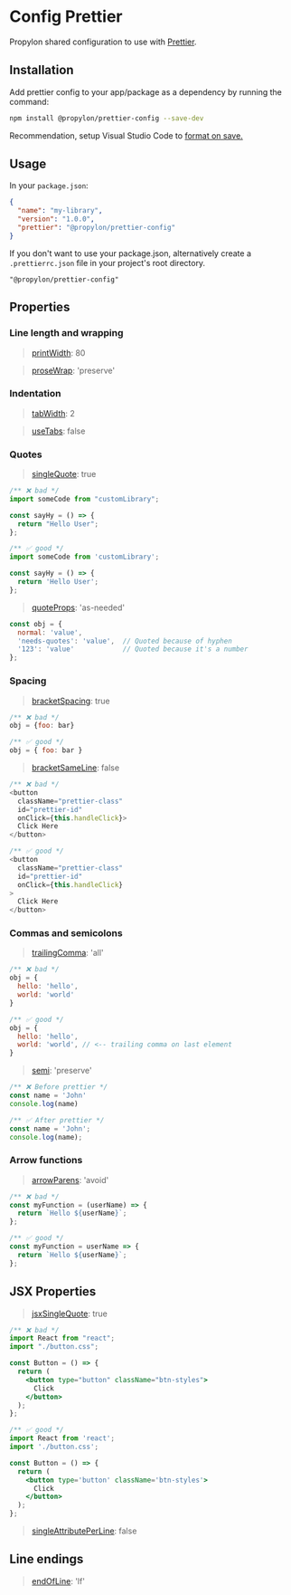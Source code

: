 # Config Prettier

Propylon shared configuration to use with [Prettier](https://prettier.io/).

## Installation

Add prettier config to your app/package as a dependency by running the command:

```sh
npm install @propylon/prettier-config --save-dev
```

Recommendation, setup Visual Studio Code to [format on save.](https://www.codementor.io/@myogeshchavan97/how-to-automatically-format-code-in-visual-studio-code-using-prettier-1nebhfbxak#automatically-format-code-on-file-save)

## Usage

In your `package.json`:

```json
{
  "name": "my-library",
  "version": "1.0.0",
  "prettier": "@propylon/prettier-config"
}
```

If you don't want to use your package.json, alternatively create a `.prettierrc.json` file in your project's root directory.

```
"@propylon/prettier-config"
```

## Properties

### Line length and wrapping

> [printWidth](https://prettier.io/docs/options.html#print-width): 80

> [proseWrap](https://prettier.io/docs/options.html#prose-wrap): 'preserve'

### Indentation

> [tabWidth](https://prettier.io/docs/options.html#tab-width): 2

> [useTabs](https://prettier.io/docs/options.html#tabs): false

### Quotes

> [singleQuote](https://prettier.io/docs/en/options.html#quotes): true

<!-- prettier-ignore-start -->
```js
/** ❌ bad */
import someCode from "customLibrary";

const sayHy = () => {
  return "Hello User";
};
```
<!-- prettier-ignore-end -->

<!-- prettier-ignore-start -->
```js
/** ✅ good */
import someCode from 'customLibrary';

const sayHy = () => {
  return 'Hello User';
};
```
<!-- prettier-ignore-end -->

> [quoteProps](https://prettier.io/docs/options.html#quote-props): 'as-needed'

<!-- prettier-ignore-start -->
```js
const obj = {
  normal: 'value',
  'needs-quotes': 'value',  // Quoted because of hyphen
  '123': 'value'            // Quoted because it's a number
};
```
<!-- prettier-ignore-end -->

### Spacing

> [bracketSpacing](https://prettier.io/docs/en/options.html#bracket-spacing): true

<!-- prettier-ignore-start -->
```js
/** ❌ bad */
obj = {foo: bar}

/** ✅ good */
obj = { foo: bar }
```
<!-- prettier-ignore-end -->

> [bracketSameLine](https://prettier.io/docs/options.html#bracket-line): false

<!-- prettier-ignore-start -->
```js
/** ❌ bad */
<button
  className="prettier-class"
  id="prettier-id"
  onClick={this.handleClick}>
  Click Here
</button>

/** ✅ good */
<button
  className="prettier-class"
  id="prettier-id"
  onClick={this.handleClick}
>
  Click Here
</button>
```
<!-- prettier-ignore-end -->

### Commas and semicolons

> [trailingComma](https://prettier.io/docs/en/options.html#trailing-commas): 'all'

<!-- prettier-ignore-start -->
```js
/** ❌ bad */
obj = {
  hello: 'hello',
  world: 'world'
}

/** ✅ good */
obj = {
  hello: 'hello',
  world: 'world', // <-- trailing comma on last element
}
```
<!-- prettier-ignore-end -->

> [semi](https://prettier.io/docs/options.html#semicolons): 'preserve'

<!-- prettier-ignore-start -->
```js
/** ❌ Before prettier */
const name = 'John'
console.log(name)

/** ✅ After prettier */
const name = 'John';
console.log(name);
```
<!-- prettier-ignore-end -->

### Arrow functions

> [arrowParens](https://prettier.io/docs/en/options.html#arrow-function-parentheses): 'avoid'

<!-- prettier-ignore-start -->
```js
/** ❌ bad */
const myFunction = (userName) => {
  return `Hello ${userName}`;
};

/** ✅ good */
const myFunction = userName => {
  return `Hello ${userName}`;
};
```
<!-- prettier-ignore-end -->

## JSX Properties

> [jsxSingleQuote](https://prettier.io/docs/en/options.html#jsx-quotes): true

<!-- prettier-ignore-start -->
```jsx
/** ❌ bad */
import React from "react";
import "./button.css";

const Button = () => {
  return (
    <button type="button" className="btn-styles">
      Click
    </button>
  );
};
```
<!-- prettier-ignore-end -->

<!-- prettier-ignore-start -->
```jsx
/** ✅ good */
import React from 'react';
import './button.css';

const Button = () => {
  return (
    <button type='button' className='btn-styles'>
      Click
    </button>
  );
};
```
<!-- prettier-ignore-end -->

> [singleAttributePerLine](https://prettier.io/docs/options.html#single-attribute-per-line): false

## Line endings

> [endOfLine](https://prettier.io/docs/options.html#end-of-line): 'lf'

